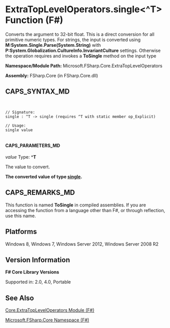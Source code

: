 # ExtraTopLevelOperators.single<^T> Function (F#)

Converts the argument to 32-bit float. This is a direct conversion for all primitive numeric types. For strings, the input is converted using **M:System.Single.Parse(System.String)** with **P:System.Globalization.CultureInfo.InvariantCulture** settings. Otherwise the operation requires and invokes a **ToSingle** method on the input type

**Namespace/Module Path:** Microsoft.FSharp.Core.ExtraTopLevelOperators

**Assembly:** FSharp.Core (in FSharp.Core.dll)


## CAPS_SYNTAX_MD



```


// Signature:
single : ^T -> single (requires ^T with static member op_Explicit)

// Usage:
single value


```



#### CAPS_PARAMETERS_MD
*value*
Type: **^T**


The value to convert.



**The converted value of type [single](http://msdn.microsoft.com/en-us/library/d772f88f-4365-4f8c-95ef-e66eb10f0722).**
## CAPS_REMARKS_MD
This function is named **ToSingle** in compiled assemblies. If you are accessing the function from a language other than F#, or through reflection, use this name.


## Platforms
Windows 8, Windows 7, Windows Server 2012, Windows Server 2008 R2


## Version Information
**F# Core Library Versions**

Supported in: 2.0, 4.0, Portable




## See Also
[Core.ExtraTopLevelOperators Module &#40;F&#35;&#41;](Core.ExtraTopLevelOperators+Module+%28F%23%29.md)

[Microsoft.FSharp.Core Namespace &#40;F&#35;&#41;](Microsoft.FSharp.Core+Namespace+%28F%23%29.md)

